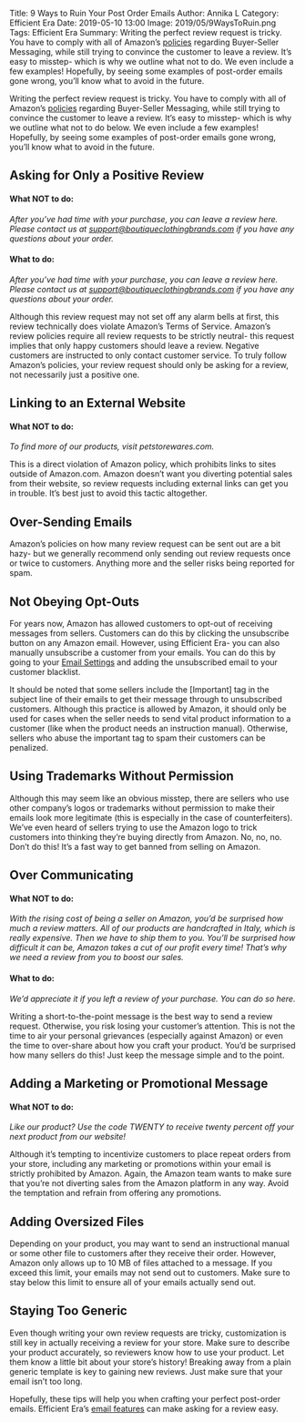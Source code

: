 Title: 9 Ways to Ruin Your Post Order Emails
Author: Annika L
Category: Efficient Era
Date: 2019-05-10 13:00
Image: 2019/05/9WaysToRuin.png
Tags: Efficient Era
Summary: Writing the perfect review request is tricky. You have to comply with all of Amazon’s [policies](https://sellercentral.amazon.com/gp/help/external/200383320?language=en-US&amp;ref=mpbc_200441890_cont_200383320) regarding Buyer-Seller Messaging, while still trying to convince the customer to leave a review. It’s easy to misstep- which is why we outline what not to do. We even include a few examples! Hopefully, by seeing some examples of post-order emails gone wrong, you’ll know what to avoid in the future.
 
Writing the perfect review request is tricky. You have to comply with all of Amazon’s [policies]((https://sellercentral.amazon.com/gp/help/external/200383320?language=en-US&amp;ref=mpbc_200441890_cont_200383320))
regarding Buyer-Seller Messaging, while still trying to convince the customer to leave a review.
It’s easy to misstep- which is why we outline what not to do below. We even include a few
examples! Hopefully, by seeing some examples of post-order emails gone wrong, you’ll know
what to avoid in the future.

## Asking for Only a Positive Review
#### What NOT to do:
*After you’ve had time with your purchase, you can leave a review here. Please contact us at
support@boutiqueclothingbrands.com if you have any questions about your order.*

#### What to do:
*After you’ve had time with your purchase, you can leave a review here. Please contact us at
support@boutiqueclothingbrands.com if you have any questions about your order.*

Although this review request may not set off any alarm bells at first, this review technically does
violate Amazon’s Terms of Service. Amazon’s review policies require all review requests to be
strictly neutral- this request implies that only happy customers should leave a review. Negative
customers are instructed to only contact customer service. To truly follow Amazon’s policies,
your review request should only be asking for a review, not necessarily just a positive one.

## Linking to an External Website
#### What NOT to do:
*To find more of our products, visit petstorewares.com.*

This is a direct violation of Amazon policy, which prohibits links to sites outside of Amazon.com.
Amazon doesn’t want you diverting potential sales from their website, so review requests
including external links can get you in trouble. It’s best just to avoid this tactic altogether.

## Over-Sending Emails
Amazon’s policies on how many review request can be sent out are a bit hazy- but we generally
recommend only sending out review requests once or twice to customers. Anything more and
the seller risks being reported for spam.

## Not Obeying Opt-Outs
For years now, Amazon has allowed customers to opt-out of receiving messages from sellers.
Customers can do this by clicking the unsubscribe button on any Amazon email. However,
using Efficient Era- you can also manually unsubscribe a customer from your emails. You can
do this by going to your [Email Settings](https://app.efficientera.com/emails/settings) 
and adding the unsubscribed email to your customer blacklist.

It should be noted that some sellers include the [Important] tag in the subject line of their emails
to get their message through to unsubscribed customers. Although this practice is allowed by
Amazon, it should only be used for cases when the seller needs to send vital product
information to a customer (like when the product needs an instruction manual). Otherwise,
sellers who abuse the important tag to spam their customers can be penalized.

## Using Trademarks Without Permission

Although this may seem like an obvious misstep, there are sellers who use other company’s
logos or trademarks without permission to make their emails look more legitimate (this is
especially in the case of counterfeiters). We’ve even heard of sellers trying to use the Amazon
logo to trick customers into thinking they’re buying directly from Amazon. No, no, no. Don’t do
this! It’s a fast way to get banned from selling on Amazon.

## Over Communicating
#### What NOT to do:
*With the rising cost of being a seller on Amazon, you’d be surprised how much a review
matters. All of our products are handcrafted in Italy, which is really expensive. Then we have to
ship them to you. You’ll be surprised how difficult it can be, Amazon takes a cut of our profit
every time! That’s why we need a review from you to boost our sales.*

#### What to do:
*We’d appreciate it if you left a review of your purchase. You can do so here.*

Writing a short-to-the-point message is the best way to send a review request. Otherwise, you
risk losing your customer’s attention. This is not the time to air your personal grievances
(especially against Amazon) or even the time to over-share about how you craft your product.
You’d be surprised how many sellers do this! Just keep the message simple and to the point.

## Adding a Marketing or Promotional Message
#### What NOT to do:
*Like our product? Use the code TWENTY to receive twenty percent off your next product from
our website!*

Although it’s tempting to incentivize customers to place repeat orders from your store, including
any marketing or promotions within your email is strictly prohibited by Amazon. Again, the
Amazon team wants to make sure that you’re not diverting sales from the Amazon platform in
any way. Avoid the temptation and refrain from offering any promotions.

## Adding Oversized Files
Depending on your product, you may want to send an instructional manual or some other file to
customers after they receive their order. However, Amazon only allows up to 10 MB of files
attached to a message. If you exceed this limit, your emails may not send out to customers.
Make sure to stay below this limit to ensure all of your emails actually send out.

## Staying Too Generic

Even though writing your own review requests are tricky, customization is still key in actually
receiving a review for your store. Make sure to describe your product accurately, so reviewers
know how to use your product. Let them know a little bit about your store’s history! Breaking
away from a plain generic template is key to gaining new reviews. Just make sure that your
email isn’t too long.

Hopefully, these tips will help you when crafting your perfect post-order emails. Efficient Era’s
[email features](https://app.efficientera.com/emails/templates/) can make asking for a review easy.
